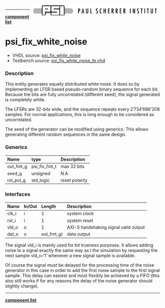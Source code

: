 <img align="right" src="psi_logo.png">

***

[**component list**](../README.md)

# psi_fix_white_noise
 - VHDL source: [psi_fix_white_noise](../../hdl/psi_fix_white_noise.vhd)
 - Testbench source: [psi_fix_white_noise_tb.vhd](../../testbench/psi_fix_white_noise_tb/psi_fix_white_noise_tb.vhd)

### Description

This entity generates equally distributed white noise.
It does so by implementing an LFSR based pseudo-random binary sequence for each bit. Because the bits are fully uncorrelated (different seed), the signal generated is completely white.

The LFSRs are 32-bits wide, and the sequence repeats every 2’734’686’208 samples. For normal applications, this is long enough to be considered as uncorrelated.

The seed of the generator can be modified using generics. This allows generating different random sequences in the same design.


### Generics
| Name               | type          | Description   |
|:-------------------|:--------------|:--------------|
| out_fmt_g 				| psi_fix_fmt_t | max 32 bits         |
| seed_g             | unsigned		   | N.A           |
| rst_pol_g          | std_logic     | reset polarity           |

### Interfaces
| Name   | In/Out   | Length     | Description   |
|:-------|:---------|:-----------|:--------------|
| clk_i  | i        | 1          | system clock           |
| rst_i  | i        | 1          | system reset  |
| vld_o  | o        | 1          | AXI-S handshaking signal valid output  |
| dat_o  | o        | out_fmt_g) | data output           |

The signal vld_i is mainly used for bit trueness purposes. It allows adding noise to a signal exactly the same way as I the simulation by requesting the next sample vld_i=’1’ whenever a new signal sample is available.

Of course the signal must be delayed for the processing time of the noise generator in this case in order to add the first noise sample to the first signal sample. This delay can easiest and most flexibly be achieved by a FIFO (this also still works if for any reasons the delay of the noise generator should slightly change).

---
[**component list**](../README.md)

